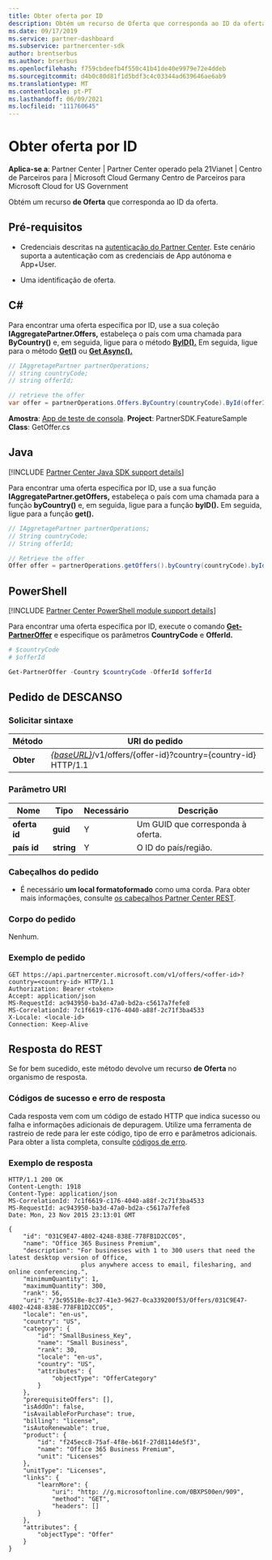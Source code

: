 ```yaml
---
title: Obter oferta por ID
description: Obtém um recurso de Oferta que corresponda ao ID da oferta.
ms.date: 09/17/2019
ms.service: partner-dashboard
ms.subservice: partnercenter-sdk
author: brentserbus
ms.author: brserbus
ms.openlocfilehash: f759cbdeefb4f550c41b41de40e9979e72e4ddeb
ms.sourcegitcommit: d4b0c80d81f1d5bdf3c4c03344ad639646ae6ab9
ms.translationtype: MT
ms.contentlocale: pt-PT
ms.lasthandoff: 06/09/2021
ms.locfileid: "111760645"
---
```

# <a name="get-an-offer-by-id"></a>Obter oferta por ID

**Aplica-se a**: Partner Center | Partner Center operado pela 21Vianet | Centro de Parceiros para | Microsoft Cloud Germany Centro de Parceiros para Microsoft Cloud for US Government

Obtém um recurso **de Oferta** que corresponda ao ID da oferta.

## <a name="prerequisites"></a>Pré-requisitos

- Credenciais descritas na [autenticação do Partner Center](partner-center-authentication.md). Este cenário suporta a autenticação com as credenciais de App autónoma e App+User.

- Uma identificação de oferta.

## <a name="c"></a>C\#

Para encontrar uma oferta específica por ID, use a sua coleção **IAggregatePartner.Offers,** estabeleça o país com uma chamada para **ByCountry()** e, em seguida, ligue para o método [**ByID().**](/dotnet/api/microsoft.store.partnercenter.offers.ioffercollection.byid) Em seguida, ligue para o método [**Get()**](/dotnet/api/microsoft.store.partnercenter.offers.ioffercollection.get) ou [**Get Async().**](/dotnet/api/microsoft.store.partnercenter.offers.ioffercollection.getasync)

```csharp
// IAggretagePartner partnerOperations;
// string countryCode;
// string offerId;

// retrieve the offer
var offer = partnerOperations.Offers.ByCountry(countryCode).ById(offerId).Get();
```

**Amostra**: [App de teste de consola](console-test-app.md). **Project**: PartnerSDK.FeatureSample **Class**: GetOffer.cs

## <a name="java"></a>Java

[!INCLUDE [Partner Center Java SDK support details](../includes/java-sdk-support.md)]

Para encontrar uma oferta específica por ID, use a sua função **IAggregatePartner.getOffers,** estabeleça o país com uma chamada para a função **byCountry()** e, em seguida, ligue para a função **byID().** Em seguida, ligue para a função **get().**

```java
// IAggretagePartner partnerOperations;
// String countryCode;
// String offerId;

// Retrieve the offer
Offer offer = partnerOperations.getOffers().byCountry(countryCode).byId(offerId).get();
```

## <a name="powershell"></a>PowerShell

[!INCLUDE [Partner Center PowerShell module support details](../includes/powershell-module-support.md)]

Para encontrar uma oferta específica por ID, execute o comando [**Get-PartnerOffer**](https://github.com/Microsoft/Partner-Center-PowerShell/blob/master/docs/help/Get-PartnerOffer.md) e especifique os parâmetros **CountryCode** e **OfferId.**

```powershell
# $countryCode
# $offerId

Get-PartnerOffer -Country $countryCode -OfferId $offerId
```

## <a name="rest-request"></a>Pedido de DESCANSO

### <a name="request-syntax"></a>Solicitar sintaxe

| Método  | URI do pedido                                                                                    |
|---------|------------------------------------------------------------------------------------------------|
| **Obter** | [*{baseURL}*](partner-center-rest-urls.md)/v1/offers/{offer-id}?country={country-id} HTTP/1.1 |

### <a name="uri-parameter"></a>Parâmetro URI

| Nome           | Tipo       | Necessário | Descrição                           |
|----------------|------------|----------|---------------------------------------|
| **oferta id**   | **guid**   | Y        | Um GUID que corresponda à oferta. |
| **país id** | **string** | Y        | O ID do país/região.                |

### <a name="request-headers"></a>Cabeçalhos do pedido

- É necessário **um local formatoformado** como uma corda.
Para obter mais informações, consulte [os cabeçalhos Partner Center REST](headers.md).

### <a name="request-body"></a>Corpo do pedido

Nenhum.

### <a name="request-example"></a>Exemplo de pedido

```http
GET https://api.partnercenter.microsoft.com/v1/offers/<offer-id>?country=<country-id> HTTP/1.1
Authorization: Bearer <token>
Accept: application/json
MS-RequestId: ac943950-ba3d-47a0-bd2a-c5617a7fefe8
MS-CorrelationId: 7c1f6619-c176-4040-a88f-2c71f3ba4533
X-Locale: <locale-id>
Connection: Keep-Alive
```

## <a name="rest-response"></a>Resposta do REST

Se for bem sucedido, este método devolve um recurso **de Oferta** no organismo de resposta.

### <a name="response-success-and-error-codes"></a>Códigos de sucesso e erro de resposta

Cada resposta vem com um código de estado HTTP que indica sucesso ou falha e informações adicionais de depuragem. Utilize uma ferramenta de rastreio de rede para ler este código, tipo de erro e parâmetros adicionais. Para obter a lista completa, consulte [códigos de erro](error-codes.md).

### <a name="response-example"></a>Exemplo de resposta

```http
HTTP/1.1 200 OK
Content-Length: 1918
Content-Type: application/json
MS-CorrelationId: 7c1f6619-c176-4040-a88f-2c71f3ba4533
MS-RequestId: ac943950-ba3d-47a0-bd2a-c5617a7fefe8
Date: Mon, 23 Nov 2015 23:13:01 GMT

{
    "id": "031C9E47-4802-4248-838E-778FB1D2CC05",
    "name": "Office 365 Business Premium",
    "description": "For businesses with 1 to 300 users that need the latest desktop version of Office,
                    plus anywhere access to email, filesharing, and online conferencing.",
    "minimumQuantity": 1,
    "maximumQuantity": 300,
    "rank": 56,
    "uri": "/3c95518e-8c37-41e3-9627-0ca339200f53/Offers/031C9E47-4802-4248-838E-778FB1D2CC05",
    "locale": "en-us",
    "country": "US",
    "category": {
        "id": "SmallBusiness_Key",
        "name": "Small Business",
        "rank": 30,
        "locale": "en-us",
        "country": "US",
        "attributes": {
            "objectType": "OfferCategory"
        }
    },
    "prerequisiteOffers": [],
    "isAddOn": false,
    "isAvailableForPurchase": true,
    "billing": "license",
    "isAutoRenewable": true,
    "product": {
        "id": "f245ecc8-75af-4f8e-b61f-27d8114de5f3",
        "name": "Office 365 Business Premium",
        "unit": "Licenses"
    },
    "unitType": "Licenses",
    "links": {
        "learnMore": {
            "uri": "http: //g.microsoftonline.com/0BXPS00en/909",
            "method": "GET",
            "headers": []
        }
    },
    "attributes": {
        "objectType": "Offer"
    }
}
```
